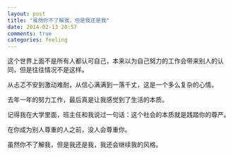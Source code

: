 ```yaml
---
layout: post
title: "虽然你不了解我，但是我还是我"
date: 2014-02-13 20:57
comments: true
categories: feeling
---
```

这个世界上面不是所有人都认可自己，本来以为自己努力的工作会带来别人的认同，但是往往情况不是这样。

从忐忑不安到激动难耐，从信心满满到一落千丈，这是一个多么复杂的心情。

去年一年的努力工作，最后真是让我感觉到了生活的本质。

记得我在大学里面，班主任和我说过一句话：这个社会的本质就是践踏你的尊严。

在你成为别人尊重的人之前，没人会尊重你。

虽然你不了解我，但是我还是我，我还会继续我的风格。